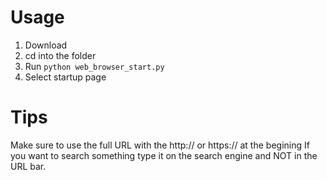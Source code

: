 # Usage
1. Download
2. cd into the folder
3. Run `python web_browser_start.py`
4. Select startup page

# Tips
Make sure to use the full URL with the http:// or https:// at the begining
If you want to search something type it on the search engine and NOT in the URL bar.
